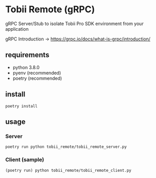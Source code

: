 # Tobii Remote (gRPC)
gRPC Server/Stub to isolate Tobii Pro SDK environment from your application

gRPC Introduction -> https://grpc.io/docs/what-is-grpc/introduction/

## requirements
- python 3.8.0
- pyenv (recommended)
- poetry (recommended)

## install
`poetry install`

## usage
### Server
`poetry run python tobii_remote/tobii_remote_server.py`
### Client (sample)
`(poetry run) python tobii_remote/tobii_remote_client.py`
